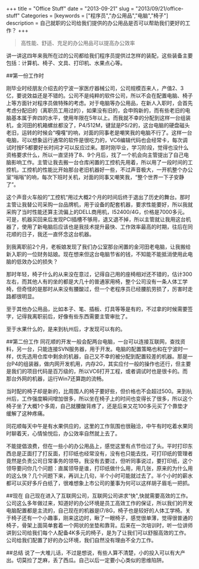 +++
title = "Office Stuff"
date = "2013-09-21"
slug = "2013/09/21/office-stuff"
Categories = [keywords = ["程序员","办公用品","电脑","椅子"]
description = 自己就职的公司给我们提供的办公用品是否可以帮助我们更好的工作？
+++
> 高性能、舒适、充足的办公用品可以提高办公效率

讲一讲这四年来我所在过的公司都给我们程序员提供过怎样的装配，这些装备主要包括：计算机、椅子、文具、打印机、水果点心等。

##第一份工作时

刚毕业时经朋友介绍去的宁波一家医疗器械公司，公司规模百来人，产值2、3亿，要说效益还是不错的。公司不是纯粹的软件公司，所以不会在配置电脑、椅子上等方面针对程序员做特殊的考虑。对于电脑等办公用品，在新人入职时，会首先考虑分配旧的（离职员工用过的），如果没有旧的，会申购新的，而有些老旧的电脑基本属于奔四的水平，使用年限在5年以上。而我就不幸的分配到这样一台组装机，金河田的机箱螺丝都没了，P4/512M，键鼠是PS/2的，这台电脑的硬盘磁头老旧，运转的时候会“嘎嘎”的响，对面的同事老是嘲笑我的电脑不行了。这样一台电脑，可以想象运行通常的软件是很吃力的，VC6编辑代码也会经常卡，每次调试时按F5都要好长时间才可以反应过来。那时刚毕业，学习阶段，觉得也没什么资格要求什么，所以一直坚持了8、9个月后，找了一个机会向主管提出了自己电脑影响工作。主管让我去搬一台仓库闲置的工控机先用着，所以用了一段时间的工控机，工控机的性能比开始那台老旧机器好一些，不过声音极大，一开机整个办公室“嗡嗡”的响，每次下班时关机，对面的同事又嘲笑我，“整个世界一下子安静了”。

这个声音火车般的”工控机“用过大概2个月的时间后终于退出了历史的舞台。那时主管让我替公司采购一台品牌机，用于设备的配套机器，要求性能要好，所以我就采购了当时性能还算主流偏上的DELL商用机，I52400/4G，价格是7000多元。可是，机器买回来后发现PCI插槽不够用，退又退不掉，所以主管就让我用这台机器了，使用了新电脑后应该也是我技术提升最快、工作效率最高的时期，往后在同花顺的日子，我还一直怀念这台机器。

到我离职前2个月，老板娘发现了我们办公室那台闲置的金河田老电脑，让我搬给新入职的一位财务姑娘。现在想来但这台电脑节省的钱，不知能不能抵消使用此电脑的低效办公的损失？

那时年轻，椅子什么的从来没在意过，记得自己用的座椅相对还不错的，估计300左右，而其他人有的坐的都是大几十的普通家用椅，整个公司没有一条人体工学椅，但奇怪的是那时从来没有腰酸过，但一个老程序员已经腰肌劳损了，厉害时走路都很明显。

至于其他办公用品，比如本子、笔、插板、灯具等等是有的，不过拿的时候需要签字，记得我离职前后，好像有些东西需要主管审批了。

至于水果什么的，是来到杭州后，才发现可以有的。

##第二份工作
同花顺的开发一般会配两台电脑，一台可以连接互联网，查找资料，另一台，只能连接SVN服务器，用于开发。电脑的配置策略也和在宁波时一样，优先选用仓库中剩余的机器，自己又不幸的被分配到配置较差的机器。那是一台P4的组装器，做内网开发机用，内存2G，其实应付一般的操作也还行，但主要是我们的项目代码是百万级的，所以VC6打开工程，或者调试时也是很卡的。而那台外网的机器，运行Win7还算跑的流畅。

当时配的椅子却是新的，比周围人的椅子要好些，但价格也不会超过500。来到杭州后，工作强度瞬间增加很多，所以坐在椅子上的时间也变得长了很多，所以这个椅子坐了大概1个多周，自己就腰酸背疼了，还是后来又花100多元买了个靠垫才缓解了这种疼痛。

同花顺每天中午是有水果供应的，这里的工作氛围也很融洽，中午有时吃着水果同时聊着天，心情愉悦后，办公效率自然就上去了。

不能提倡浪费，但在一些小的办公用品上，感觉这里有点节俭过了头。平时打印东西总是正面打了打反面，打印纸也经常没有，没有也只能去找，可打印纸的管理者竟然是负责公司日常事务的领导。我没有去要过，但听同事说过，要打印纸，这个领导要问你几个问题：直属领导是谁，打印纸做什么用，用几张，原来的为什么用的这么快？几个问题下来，再训上几句，半个小时可能就过去了。半个小时的薪水都可以买好多斤白纸了，很难想象上市公司的董事为何可以这样胡子眉毛一把抓。

##现在
自己现在进入了互联网公司，互联网公司讲求“快",快就需要高效的工作。公司这么多年做过来，知道好的办公环境是员工高效工作的保证，所以我们的开发电脑配置都是主流的，自己现在的机器是I7/8G，椅子也是较好的人体工学椅。关于椅子还有一个小趣事，刚来这边时，瞅了一眼椅子，感觉很单薄，觉得很普通的椅子，骨架上面简单套着一个网状的坐垫和靠背。后来在一次培训时，听一位讲师讲到公司给我们每个人配备4K多元的椅子，是为了让我们可以舒服高效的工作。公司给我们配置了好的办公环境，我们自然没有理由不全力工作。

##总结
说了一大堆儿话，不过是想说，有些人算不清楚，小的投入可以有大产出。切莫捡了芝麻，丢了西瓜。自己以后一定要小心类似的思维陷阱。
